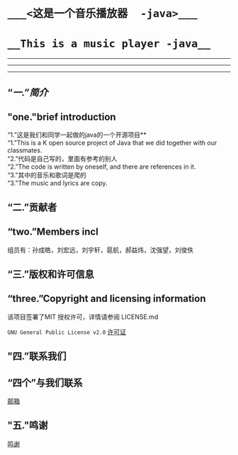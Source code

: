 # ```___<这是一个音乐播放器  -java>___```  

# ```__This is a music player -java__```  

***
---
***
## “_一.”简介_   
## "one."brief introduction

“1.”这是我们和同学一起做的java的一个开源项目**  
“1.”This is a K open source project of Java that we did together with our classmates.  
“2.”代码是自己写的，里面有参考的别人  
“2.”The code is written by oneself, and there are references in it.  
“3.”其中的音乐和歌词是爬的   
“3.”The music and lyrics are copy.  
## “二.”贡献者  
## “two.”Members incl  
组员有：孙成皓，刘宏远，刘宇轩，扈航，郝益炜，沈强望，刘俊佚  
## “三.”版权和许可信息
## “three.”Copyright and licensing information  
该项目签署了MIT 授权许可，详情请参阅 LICENSE.md

`GNU General Public License v2.0`
[许可证](https://github.com/sqw601843873/-/blob/master/LICENSE) 
## "四.”联系我们  
## “四个”与我们联系  
[邮箱](www.1036223117@qq.com"邮箱”)   
## "五."鸣谢  
[鸣谢](https://github.com/jfoenixadmin/JFoenix"邮箱”)   
